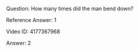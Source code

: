 Question: How many times did the man bend down?

Reference Answer: 1

Video ID: 4177367968

Answer: 2

